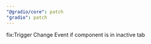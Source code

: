 ```yaml
---
"@gradio/core": patch
"gradio": patch
---
```


fix:Trigger Change Event if component is in inactive tab
